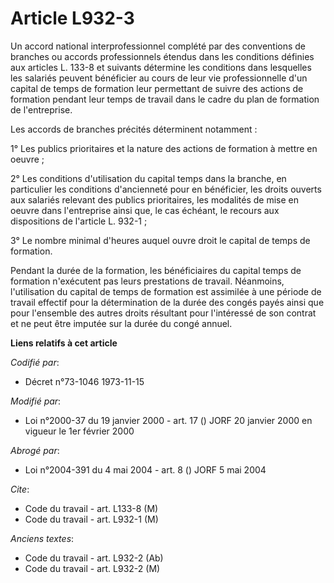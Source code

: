 # Article L932-3

Un accord national interprofessionnel complété par des conventions de branches ou accords professionnels étendus dans les
conditions définies aux articles L. 133-8 et suivants détermine les conditions dans lesquelles les salariés peuvent
bénéficier au cours de leur vie professionnelle d'un capital de temps de formation leur permettant de suivre des actions de
formation pendant leur temps de travail dans le cadre du plan de formation de l'entreprise.

Les accords de branches précités déterminent notamment :

1° Les publics prioritaires et la nature des actions de formation à mettre en oeuvre ;

2° Les conditions d'utilisation du capital temps dans la branche, en particulier les conditions d'ancienneté pour en
bénéficier, les droits ouverts aux salariés relevant des publics prioritaires, les modalités de mise en oeuvre dans
l'entreprise ainsi que, le cas échéant, le recours aux dispositions de l'article L. 932-1 ;

3° Le nombre minimal d'heures auquel ouvre droit le capital de temps de formation.

Pendant la durée de la formation, les bénéficiaires du capital temps de formation n'exécutent pas leurs prestations de
travail. Néanmoins, l'utilisation du capital de temps de formation est assimilée à une période de travail effectif pour la
détermination de la durée des congés payés ainsi que pour l'ensemble des autres droits résultant pour l'intéressé de son
contrat et ne peut être imputée sur la durée du congé annuel.

**Liens relatifs à cet article**

_Codifié par_:

  - Décret n°73-1046 1973-11-15

_Modifié par_:

  - Loi n°2000-37 du 19 janvier 2000 - art. 17 () JORF 20 janvier 2000 en vigueur le 1er février 2000

_Abrogé par_:

  - Loi n°2004-391 du 4 mai 2004 - art. 8 () JORF 5 mai 2004

_Cite_:

  - Code du travail - art. L133-8 (M)
  - Code du travail - art. L932-1 (M)

_Anciens textes_:

  - Code du travail - art. L932-2 (Ab)
  - Code du travail - art. L932-2 (M)
